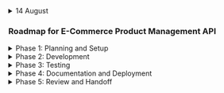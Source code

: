 <details>
  <summary>14 August</summary>

  - **17:38**: Start watching guides
  - **17:57**: Set up project
  - **18:14**: Continue with guides
  - **18:27**: Set up database
  - **18:49**: Empty database, bridge, and Docker files are ready
  - **18:51**: Continue with guide
  - **19:15**: Develop `models/users.py` and `dto/users.py` 
  - **20:01**: Work on roadmap, database, and DTOs, `dto/users.py`  now is `dto.py`
  - **20:04**: commit and push

</details>



### Roadmap for E-Commerce Product Management API

<details>
  <summary>Phase 1: Planning and Setup</summary>

  1. **Requirements Gathering and Planning**
     - Finalize API requirements and endpoints.
     - Define the database schema and relationships in detail.
     - Prepare a detailed project plan, including timelines and milestones.

  2. **Environment Setup**
     - Install Docker and Docker Compose.
     - Set up MySQL Docker container with initial configurations.
     - Set up a Python virtual environment for FastAPI development.
     - Install necessary libraries: FastAPI, SQLAlchemy (or other ORM), Pydantic, PyJWT, etc.

  3. **Database Design**
     - Design the database schema based on the requirements.
     - Write SQL scripts to create tables with relationships.
     - Initialize the database with sample data.

</details>

<details>
  <summary>Phase 2: Development</summary>

  4. **API Structure and FastAPI Setup**
     - Create the initial FastAPI project structure.
     - Set up basic routing and configuration.
     - Configure database connections and models using an ORM (e.g., SQLAlchemy).

  5. **User Authentication**
     - Implement JWT-based authentication:
       - `/auth/login` for user authentication and JWT issuance.
       - `/auth/logout` for invalidating JWT sessions.
     - Set up user registration and password hashing.

  6. **User Management Endpoints**
     - Implement user creation (`POST /users`).
     - Implement user details retrieval (`GET /users/me`, `GET /users/{id}`).
     - Implement user role checks (e.g., Admin) for restricted endpoints.

  7. **Product Management Endpoints**
     - Implement product listing (`GET /products`), detail retrieval (`GET /products/{id}`).
     - Implement product creation (`POST /products`), update (`PUT /products/{id}`), and deletion (`DELETE /products/{id}`).

  8. **Category Management Endpoints**
     - Implement category listing (`GET /categories`).
     - Implement category creation (`POST /categories`).

  9. **Supplier Management Endpoints**
     - Implement supplier listing (`GET /suppliers`).
     - Implement supplier creation (`POST /suppliers`).

  10. **Order Management Endpoints**
      - Implement order listing (`GET /orders`), detail retrieval (`GET /orders/{id}`).
      - Implement order creation (`POST /orders`), and status update (`PUT /orders/{id}`).

  11. **Search Functionality**
      - Implement the `/search/` endpoint to support querying across products, categories, and suppliers.

  12. **Indexing and Performance Optimization**
      - Create indexes on frequently queried fields to optimize performance.
      - Implement query optimization techniques where necessary.

</details>

<details>
  <summary>Phase 3: Testing</summary>

  13. **Unit and Integration Testing**
      - Write unit tests for individual components and functions.
      - Write integration tests to verify end-to-end functionality of the API.

  14. **API Testing**
      - Test all endpoints for correctness, security, and performance.
      - Use tools like Postman or Swagger UI for manual testing.

  15. **Security Testing**
      - Test JWT authentication and authorization mechanisms.
      - Verify that sensitive endpoints are properly secured.

</details>

<details>
  <summary>Phase 4: Documentation and Deployment</summary>

  16. **API Documentation**
      - Ensure Swagger documentation is accurate and up-to-date.
      - Include descriptions for all endpoints, request/response models, and authentication methods.

  17. **Containerization and Deployment**
      - Create Dockerfile and Docker Compose configuration for deploying the FastAPI application.
      - Deploy the application and database containers.
      - Set up environment variables and configuration files for production.

  18. **Monitoring and Maintenance**
      - Set up monitoring tools to track application performance and errors.
      - Plan for ongoing maintenance, including updates and bug fixes.

</details>

<details>
  <summary>Phase 5: Review and Handoff</summary>

  19. **Code Review**
      - Conduct code reviews to ensure code quality and adherence to best practices.
      - Incorporate feedback and make necessary adjustments.

  20. **Final Testing and Validation**
      - Perform final testing to ensure everything is functioning as expected.
      - Validate deployment in a staging environment before production.

  21. **Handoff and Documentation**
      - Provide documentation and support materials for deployment and maintenance.
      - Handoff the project to the relevant team or individual.

</details>

